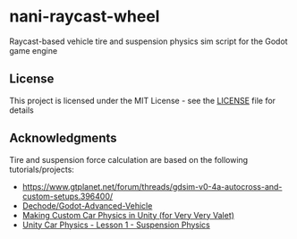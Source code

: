 # nani-raycast-wheel
Raycast-based vehicle tire and suspension physics sim script for the Godot game engine

## License

This project is licensed under the MIT License - see the [LICENSE](LICENSE) file for details

## Acknowledgments

Tire and suspension force calculation are based on the following tutorials/projects:
* https://www.gtplanet.net/forum/threads/gdsim-v0-4a-autocross-and-custom-setups.396400/
* [Dechode/Godot-Advanced-Vehicle](https://github.com/Dechode/Godot-Advanced-Vehicle)
* [Making Custom Car Physics in Unity (for Very Very Valet)](https://youtu.be/CdPYlj5uZeI?si=_gFNmow1wqenHwa2)
* [Unity Car Physics - Lesson 1 - Suspension Physics](https://youtu.be/x0LUiE0dxP0?si=-7FQk-lGQ_rvg8aU)
